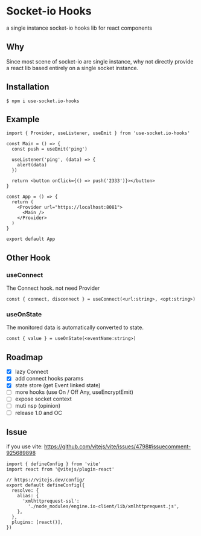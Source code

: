 # Socket-io Hooks

a single instance socket-io hooks lib for react components

## Why

Since most scene of socket-io are single instance, why not directly provide a react lib based entirely on a single socket instance.

## Installation

```shell
$ npm i use-socket.io-hooks
```

## Example

```tsx
import { Provider, useListener, useEmit } from 'use-socket.io-hooks'

const Main = () => {
  const push = useEmit('ping')

  useListener('ping', (data) => {
    alert(data)
  })

  return <button onClick={() => push('2333')}></button>
}

const App = () => {
  return (
    <Provider url="https://localhost:8081">
      <Main />
    </Provider>
  )
}

export default App
```

## Other Hook

### useConnect

The Connect hook. not need Provider

```tsx
const { connect, disconnect } = useConnect(<url:string>, <opt:string>)
```

### useOnState

The monitored data is automatically converted to state.

```tsx
const { value } = useOnState(<eventName:string>)
```

## Roadmap

- [x] lazy Connect
- [x] add connect hooks params
- [x] state store (get Event linked state)
- [ ] more hooks (use On / Off Any, useEncryptEmit)
- [ ] expose socket context
- [ ] muti nsp (opinion)
- [ ] release 1.0 and OC

## Issue

if you use vite: https://github.com/vitejs/vite/issues/4798#issuecomment-925689898

```tsx
import { defineConfig } from 'vite'
import react from '@vitejs/plugin-react'

// https://vitejs.dev/config/
export default defineConfig({
  resolve: {
    alias: {
      'xmlhttprequest-ssl':
        './node_modules/engine.io-client/lib/xmlhttprequest.js',
    },
  },
  plugins: [react()],
})
```
